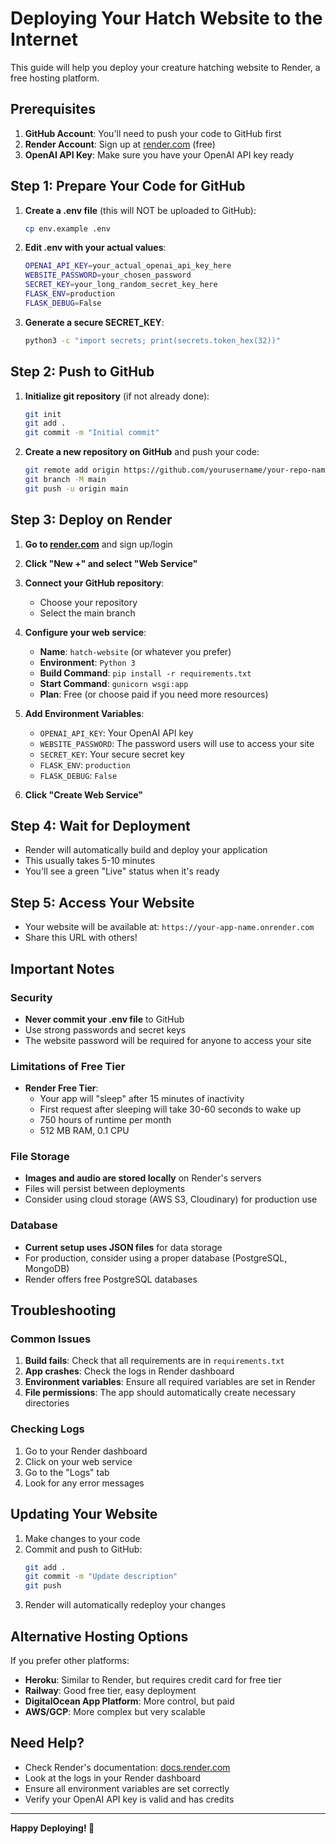 # Deploying Your Hatch Website to the Internet

This guide will help you deploy your creature hatching website to Render, a free hosting platform.

## Prerequisites

1. **GitHub Account**: You'll need to push your code to GitHub first
2. **Render Account**: Sign up at [render.com](https://render.com) (free)
3. **OpenAI API Key**: Make sure you have your OpenAI API key ready

## Step 1: Prepare Your Code for GitHub

1. **Create a .env file** (this will NOT be uploaded to GitHub):
   ```bash
   cp env.example .env
   ```
   
2. **Edit .env with your actual values**:
   ```bash
   OPENAI_API_KEY=your_actual_openai_api_key_here
   WEBSITE_PASSWORD=your_chosen_password
   SECRET_KEY=your_long_random_secret_key_here
   FLASK_ENV=production
   FLASK_DEBUG=False
   ```

3. **Generate a secure SECRET_KEY**:
   ```bash
   python3 -c "import secrets; print(secrets.token_hex(32))"
   ```

## Step 2: Push to GitHub

1. **Initialize git repository** (if not already done):
   ```bash
   git init
   git add .
   git commit -m "Initial commit"
   ```

2. **Create a new repository on GitHub** and push your code:
   ```bash
   git remote add origin https://github.com/yourusername/your-repo-name.git
   git branch -M main
   git push -u origin main
   ```

## Step 3: Deploy on Render

1. **Go to [render.com](https://render.com)** and sign up/login

2. **Click "New +" and select "Web Service"**

3. **Connect your GitHub repository**:
   - Choose your repository
   - Select the main branch

4. **Configure your web service**:
   - **Name**: `hatch-website` (or whatever you prefer)
   - **Environment**: `Python 3`
   - **Build Command**: `pip install -r requirements.txt`
   - **Start Command**: `gunicorn wsgi:app`
   - **Plan**: Free (or choose paid if you need more resources)

5. **Add Environment Variables**:
   - `OPENAI_API_KEY`: Your OpenAI API key
   - `WEBSITE_PASSWORD`: The password users will use to access your site
   - `SECRET_KEY`: Your secure secret key
   - `FLASK_ENV`: `production`
   - `FLASK_DEBUG`: `False`

6. **Click "Create Web Service"**

## Step 4: Wait for Deployment

- Render will automatically build and deploy your application
- This usually takes 5-10 minutes
- You'll see a green "Live" status when it's ready

## Step 5: Access Your Website

- Your website will be available at: `https://your-app-name.onrender.com`
- Share this URL with others!

## Important Notes

### Security
- **Never commit your .env file** to GitHub
- Use strong passwords and secret keys
- The website password will be required for anyone to access your site

### Limitations of Free Tier
- **Render Free Tier**:
  - Your app will "sleep" after 15 minutes of inactivity
  - First request after sleeping will take 30-60 seconds to wake up
  - 750 hours of runtime per month
  - 512 MB RAM, 0.1 CPU

### File Storage
- **Images and audio are stored locally** on Render's servers
- Files will persist between deployments
- Consider using cloud storage (AWS S3, Cloudinary) for production use

### Database
- **Current setup uses JSON files** for data storage
- For production, consider using a proper database (PostgreSQL, MongoDB)
- Render offers free PostgreSQL databases

## Troubleshooting

### Common Issues

1. **Build fails**: Check that all requirements are in `requirements.txt`
2. **App crashes**: Check the logs in Render dashboard
3. **Environment variables**: Ensure all required variables are set in Render
4. **File permissions**: The app should automatically create necessary directories

### Checking Logs

1. Go to your Render dashboard
2. Click on your web service
3. Go to the "Logs" tab
4. Look for any error messages

## Updating Your Website

1. Make changes to your code
2. Commit and push to GitHub:
   ```bash
   git add .
   git commit -m "Update description"
   git push
   ```
3. Render will automatically redeploy your changes

## Alternative Hosting Options

If you prefer other platforms:

- **Heroku**: Similar to Render, but requires credit card for free tier
- **Railway**: Good free tier, easy deployment
- **DigitalOcean App Platform**: More control, but paid
- **AWS/GCP**: More complex but very scalable

## Need Help?

- Check Render's documentation: [docs.render.com](https://docs.render.com)
- Look at the logs in your Render dashboard
- Ensure all environment variables are set correctly
- Verify your OpenAI API key is valid and has credits

---

**Happy Deploying! 🐣**
